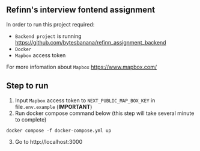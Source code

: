 ## Refinn's interview fontend assignment 

In order to run this project required:

* `Backend project` is running  https://github.com/bytesbanana/refinn_assignment_backend
* `Docker`
* `Mapbox` access token

For more infomation about `Mapbox`
https://www.mapbox.com/
## Step to run
1. Input `Mapbox` access token to `NEXT_PUBLIC_MAP_BOX_KEY` in file`.env.example`  (**IMPORTANT**)
2. Run docker compose command below (this step will take several minute to complete)
```
docker compose -f docker-compose.yml up          
```
3. Go to http://localhost:3000
